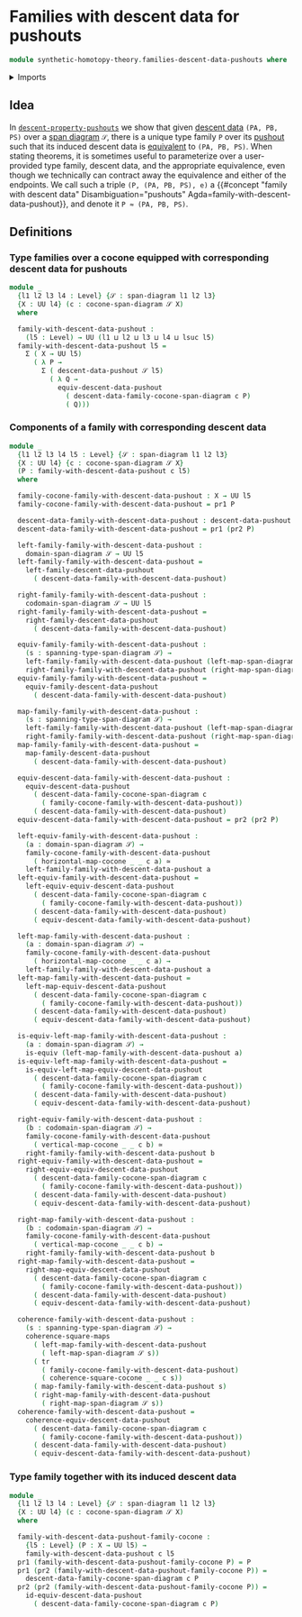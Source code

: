 # Families with descent data for pushouts

```agda
module synthetic-homotopy-theory.families-descent-data-pushouts where
```

<details><summary>Imports</summary>

```agda
open import foundation.commuting-squares-of-maps
open import foundation.dependent-pair-types
open import foundation.equivalences
open import foundation.span-diagrams
open import foundation.transport-along-identifications
open import foundation.universe-levels

open import synthetic-homotopy-theory.cocones-under-spans
open import synthetic-homotopy-theory.descent-data-pushouts
open import synthetic-homotopy-theory.equivalences-descent-data-pushouts
```

</details>

## Idea

In
[`descent-property-pushouts`](synthetic-homotopy-theory.descent-property-pushouts.md)
we show that given
[descent data](synthetic-homotopy-theory.descent-data-pushouts.md)
`(PA, PB, PS)` over a [span diagram](foundation.span-diagrams.md) `𝒮`, there is
a unique type family `P` over its
[pushout](synthetic-homotopy-theory.pushouts.md) such that its induced descent
data is
[equivalent](synthetic-homotopy-theory.equivalences-descent-data-pushouts.md) to
`(PA, PB, PS)`. When stating theorems, it is sometimes useful to parameterize
over a user-provided type family, descent data, and the appropriate equivalence,
even though we technically can contract away the equivalence and either of the
endpoints. We call such a triple `(P, (PA, PB, PS), e)` a
{{#concept "family with descent data" Disambiguation="pushouts" Agda=family-with-descent-data-pushout}},
and denote it `P ≈ (PA, PB, PS)`.

## Definitions

### Type families over a cocone equipped with corresponding descent data for pushouts

```agda
module _
  {l1 l2 l3 l4 : Level} {𝒮 : span-diagram l1 l2 l3}
  {X : UU l4} (c : cocone-span-diagram 𝒮 X)
  where

  family-with-descent-data-pushout :
    (l5 : Level) → UU (l1 ⊔ l2 ⊔ l3 ⊔ l4 ⊔ lsuc l5)
  family-with-descent-data-pushout l5 =
    Σ ( X → UU l5)
      ( λ P →
        Σ ( descent-data-pushout 𝒮 l5)
          ( λ Q →
            equiv-descent-data-pushout
              ( descent-data-family-cocone-span-diagram c P)
              ( Q)))
```

### Components of a family with corresponding descent data

```agda
module _
  {l1 l2 l3 l4 l5 : Level} {𝒮 : span-diagram l1 l2 l3}
  {X : UU l4} {c : cocone-span-diagram 𝒮 X}
  (P : family-with-descent-data-pushout c l5)
  where

  family-cocone-family-with-descent-data-pushout : X → UU l5
  family-cocone-family-with-descent-data-pushout = pr1 P

  descent-data-family-with-descent-data-pushout : descent-data-pushout 𝒮 l5
  descent-data-family-with-descent-data-pushout = pr1 (pr2 P)

  left-family-family-with-descent-data-pushout :
    domain-span-diagram 𝒮 → UU l5
  left-family-family-with-descent-data-pushout =
    left-family-descent-data-pushout
      ( descent-data-family-with-descent-data-pushout)

  right-family-family-with-descent-data-pushout :
    codomain-span-diagram 𝒮 → UU l5
  right-family-family-with-descent-data-pushout =
    right-family-descent-data-pushout
      ( descent-data-family-with-descent-data-pushout)

  equiv-family-family-with-descent-data-pushout :
    (s : spanning-type-span-diagram 𝒮) →
    left-family-family-with-descent-data-pushout (left-map-span-diagram 𝒮 s) ≃
    right-family-family-with-descent-data-pushout (right-map-span-diagram 𝒮 s)
  equiv-family-family-with-descent-data-pushout =
    equiv-family-descent-data-pushout
      ( descent-data-family-with-descent-data-pushout)

  map-family-family-with-descent-data-pushout :
    (s : spanning-type-span-diagram 𝒮) →
    left-family-family-with-descent-data-pushout (left-map-span-diagram 𝒮 s) →
    right-family-family-with-descent-data-pushout (right-map-span-diagram 𝒮 s)
  map-family-family-with-descent-data-pushout =
    map-family-descent-data-pushout
      ( descent-data-family-with-descent-data-pushout)

  equiv-descent-data-family-with-descent-data-pushout :
    equiv-descent-data-pushout
      ( descent-data-family-cocone-span-diagram c
        ( family-cocone-family-with-descent-data-pushout))
      ( descent-data-family-with-descent-data-pushout)
  equiv-descent-data-family-with-descent-data-pushout = pr2 (pr2 P)

  left-equiv-family-with-descent-data-pushout :
    (a : domain-span-diagram 𝒮) →
    family-cocone-family-with-descent-data-pushout
      ( horizontal-map-cocone _ _ c a) ≃
    left-family-family-with-descent-data-pushout a
  left-equiv-family-with-descent-data-pushout =
    left-equiv-equiv-descent-data-pushout
      ( descent-data-family-cocone-span-diagram c
        ( family-cocone-family-with-descent-data-pushout))
      ( descent-data-family-with-descent-data-pushout)
      ( equiv-descent-data-family-with-descent-data-pushout)

  left-map-family-with-descent-data-pushout :
    (a : domain-span-diagram 𝒮) →
    family-cocone-family-with-descent-data-pushout
      ( horizontal-map-cocone _ _ c a) →
    left-family-family-with-descent-data-pushout a
  left-map-family-with-descent-data-pushout =
    left-map-equiv-descent-data-pushout
      ( descent-data-family-cocone-span-diagram c
        ( family-cocone-family-with-descent-data-pushout))
      ( descent-data-family-with-descent-data-pushout)
      ( equiv-descent-data-family-with-descent-data-pushout)

  is-equiv-left-map-family-with-descent-data-pushout :
    (a : domain-span-diagram 𝒮) →
    is-equiv (left-map-family-with-descent-data-pushout a)
  is-equiv-left-map-family-with-descent-data-pushout =
    is-equiv-left-map-equiv-descent-data-pushout
      ( descent-data-family-cocone-span-diagram c
        ( family-cocone-family-with-descent-data-pushout))
      ( descent-data-family-with-descent-data-pushout)
      ( equiv-descent-data-family-with-descent-data-pushout)

  right-equiv-family-with-descent-data-pushout :
    (b : codomain-span-diagram 𝒮) →
    family-cocone-family-with-descent-data-pushout
      ( vertical-map-cocone _ _ c b) ≃
    right-family-family-with-descent-data-pushout b
  right-equiv-family-with-descent-data-pushout =
    right-equiv-equiv-descent-data-pushout
      ( descent-data-family-cocone-span-diagram c
        ( family-cocone-family-with-descent-data-pushout))
      ( descent-data-family-with-descent-data-pushout)
      ( equiv-descent-data-family-with-descent-data-pushout)

  right-map-family-with-descent-data-pushout :
    (b : codomain-span-diagram 𝒮) →
    family-cocone-family-with-descent-data-pushout
      ( vertical-map-cocone _ _ c b) →
    right-family-family-with-descent-data-pushout b
  right-map-family-with-descent-data-pushout =
    right-map-equiv-descent-data-pushout
      ( descent-data-family-cocone-span-diagram c
        ( family-cocone-family-with-descent-data-pushout))
      ( descent-data-family-with-descent-data-pushout)
      ( equiv-descent-data-family-with-descent-data-pushout)

  coherence-family-with-descent-data-pushout :
    (s : spanning-type-span-diagram 𝒮) →
    coherence-square-maps
      ( left-map-family-with-descent-data-pushout
        ( left-map-span-diagram 𝒮 s))
      ( tr
        ( family-cocone-family-with-descent-data-pushout)
        ( coherence-square-cocone _ _ c s))
      ( map-family-family-with-descent-data-pushout s)
      ( right-map-family-with-descent-data-pushout
        ( right-map-span-diagram 𝒮 s))
  coherence-family-with-descent-data-pushout =
    coherence-equiv-descent-data-pushout
      ( descent-data-family-cocone-span-diagram c
        ( family-cocone-family-with-descent-data-pushout))
      ( descent-data-family-with-descent-data-pushout)
      ( equiv-descent-data-family-with-descent-data-pushout)
```

### Type family together with its induced descent data

```agda
module _
  {l1 l2 l3 l4 : Level} {𝒮 : span-diagram l1 l2 l3}
  {X : UU l4} (c : cocone-span-diagram 𝒮 X)
  where

  family-with-descent-data-pushout-family-cocone :
    {l5 : Level} (P : X → UU l5) →
    family-with-descent-data-pushout c l5
  pr1 (family-with-descent-data-pushout-family-cocone P) = P
  pr1 (pr2 (family-with-descent-data-pushout-family-cocone P)) =
    descent-data-family-cocone-span-diagram c P
  pr2 (pr2 (family-with-descent-data-pushout-family-cocone P)) =
    id-equiv-descent-data-pushout
      ( descent-data-family-cocone-span-diagram c P)
```
